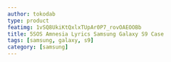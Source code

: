 ```yaml
---
author: tokodab
type: product
featimg: 1vSQ8UkiKtQxlxTUpAr0P7_rovOAEOOBb
title: 5SOS Amnesia Lyrics Samsung Galaxy S9 Case
tags: [samsung, galaxy, s9]
category: [samsung]
---
```

